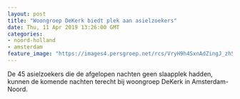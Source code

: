 ```yaml
---
layout: post
title: "Woongroep DeKerk biedt plek aan asielzoekers"
date: Thu, 11 Apr 2019 13:26:00 GMT
categories: 
- noord-holland 
- amsterdam 
feature_image: "https://images4.persgroep.net/rcs/VryH9h4SxnAdZingJ_zh5Nk4pWI/diocontent/145311450/_fitwidth/400/?appId=21791a8992982cd8da851550a453bd7f&quality=0.7"
---
```


De 45 asielzoekers die de afgelopen nachten geen slaapplek hadden, kunnen de komende nachten terecht bij woongroep DeKerk in Amsterdam-Noord.
